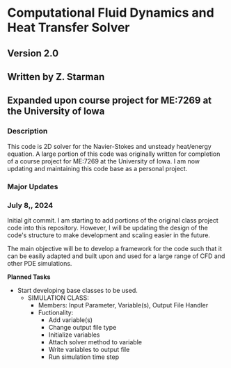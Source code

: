 # Computational Fluid Dynamics and Heat Transfer Solver
## Version 2.0
## Written by Z. Starman 
## Expanded upon course project for ME:7269 at the University of Iowa

### Description

This code is 2D solver for the Navier-Stokes and unsteady heat/energy equation. A large portion of this code was originally written for completion of a course project for ME:7269 at the University of Iowa.
I am now updating and maintaining this code base as a personal project.

### Major Updates 

### July 8,, 2024
Initial git commit. I am starting to add portions of the original class project code into this repository. However, I will be updating the design of the code's structure to make development and scaling easier in the future. 

The main objective will be to develop a framework for the code such that it can be easily adapted and built upon and used for a large range of CFD and other PDE simulations. 

**Planned Tasks**
- Start developing base classes to be used.
  	- SIMULATION CLASS: 
        - Members: Input Parameter, Variable(s), Output File Handler
        - Fuctionality: 
            - Add variable(s)
            - Change output file type
            - Initialize variables
            - Attach solver method to variable
            - Write variables to output file
            - Run simulation time step
